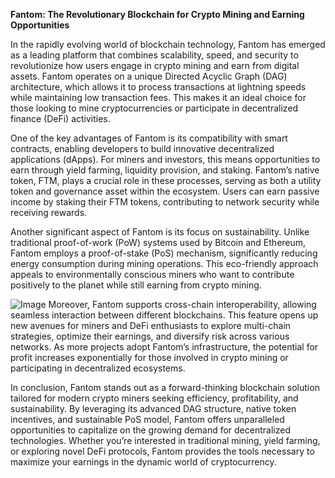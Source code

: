 **Fantom: The Revolutionary Blockchain for Crypto Mining and Earning Opportunities**

In the rapidly evolving world of blockchain technology, Fantom has emerged as a leading platform that combines scalability, speed, and security to revolutionize how users engage in crypto mining and earn from digital assets. Fantom operates on a unique Directed Acyclic Graph (DAG) architecture, which allows it to process transactions at lightning speeds while maintaining low transaction fees. This makes it an ideal choice for those looking to mine cryptocurrencies or participate in decentralized finance (DeFi) activities.

One of the key advantages of Fantom is its compatibility with smart contracts, enabling developers to build innovative decentralized applications (dApps). For miners and investors, this means opportunities to earn through yield farming, liquidity provision, and staking. Fantom’s native token, FTM, plays a crucial role in these processes, serving as both a utility token and governance asset within the ecosystem. Users can earn passive income by staking their FTM tokens, contributing to network security while receiving rewards.

Another significant aspect of Fantom is its focus on sustainability. Unlike traditional proof-of-work (PoW) systems used by Bitcoin and Ethereum, Fantom employs a proof-of-stake (PoS) mechanism, significantly reducing energy consumption during mining operations. This eco-friendly approach appeals to environmentally conscious miners who want to contribute positively to the planet while still earning from crypto mining.


![Image](https://github.com/user-attachments/assets/31692037-0104-4703-abd1-696b6a7dd41b)
Moreover, Fantom supports cross-chain interoperability, allowing seamless interaction between different blockchains. This feature opens up new avenues for miners and DeFi enthusiasts to explore multi-chain strategies, optimize their earnings, and diversify risk across various networks. As more projects adopt Fantom’s infrastructure, the potential for profit increases exponentially for those involved in crypto mining or participating in decentralized ecosystems.

In conclusion, Fantom stands out as a forward-thinking blockchain solution tailored for modern crypto miners seeking efficiency, profitability, and sustainability. By leveraging its advanced DAG structure, native token incentives, and sustainable PoS model, Fantom offers unparalleled opportunities to capitalize on the growing demand for decentralized technologies. Whether you’re interested in traditional mining, yield farming, or exploring novel DeFi protocols, Fantom provides the tools necessary to maximize your earnings in the dynamic world of cryptocurrency.